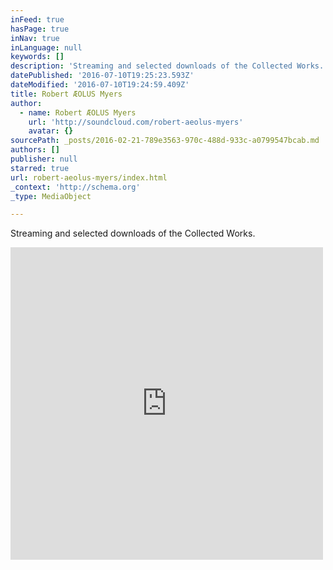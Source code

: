 ```yaml
---
inFeed: true
hasPage: true
inNav: true
inLanguage: null
keywords: []
description: 'Streaming and selected downloads of the Collected Works. '
datePublished: '2016-07-10T19:25:23.593Z'
dateModified: '2016-07-10T19:24:59.409Z'
title: Robert ÆOLUS Myers
author:
  - name: Robert ÆOLUS Myers
    url: 'http://soundcloud.com/robert-aeolus-myers'
    avatar: {}
sourcePath: _posts/2016-02-21-789e3563-970c-488d-933c-a0799547bcab.md
authors: []
publisher: null
starred: true
url: robert-aeolus-myers/index.html
_context: 'http://schema.org'
_type: MediaObject

---
```

Streaming and selected downloads of the Collected Works. 

<iframe src="https://cdn.embedly.com/widgets/media.html?src=https%3A%2F%2Fw.soundcloud.com%2Fplayer%2F%3Fvisual%3Dtrue%26url%3Dhttp%253A%252F%252Fapi.soundcloud.com%252Fusers%252F9091325%26show_artwork%3Dtrue&amp;url=https%3A%2F%2Fm.soundcloud.com%2Frobert-aeolus-myers%2F&amp;image=http%3A%2F%2Fi1.sndcdn.com%2Favatars-000040155284-enjzu4-t500x500.jpg&amp;key=b7d04c9b404c499eba89ee7072e1c4f7&amp;type=text%2Fhtml&amp;schema=soundcloud" width="500" height="500" scrolling="no" frameborder="0" allowfullscreen="allowfullscreen" style=""></iframe>